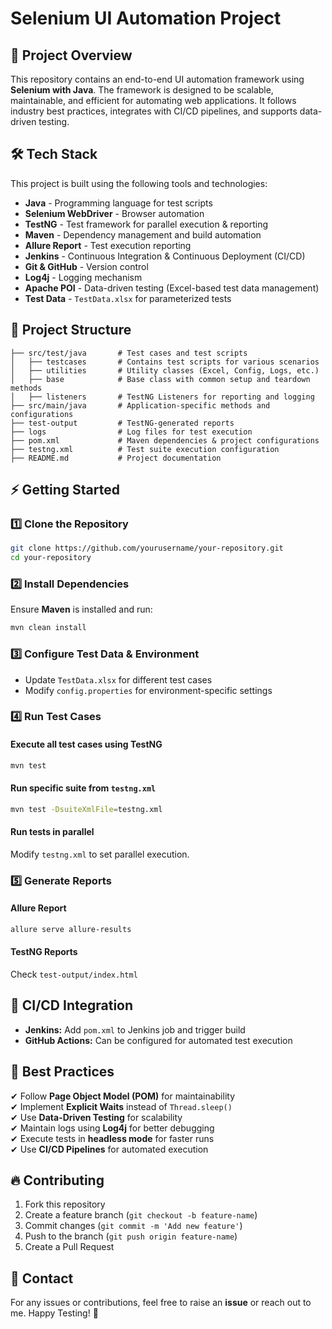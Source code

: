 # Selenium UI Automation Project

## 📌 Project Overview
This repository contains an end-to-end UI automation framework using **Selenium with Java**. The framework is designed to be scalable, maintainable, and efficient for automating web applications. It follows industry best practices, integrates with CI/CD pipelines, and supports data-driven testing.

## 🛠️ Tech Stack
This project is built using the following tools and technologies:

- **Java** - Programming language for test scripts
- **Selenium WebDriver** - Browser automation
- **TestNG** - Test framework for parallel execution & reporting
- **Maven** - Dependency management and build automation
- **Allure Report** - Test execution reporting
- **Jenkins** - Continuous Integration & Continuous Deployment (CI/CD)
- **Git & GitHub** - Version control
- **Log4j** - Logging mechanism
- **Apache POI** - Data-driven testing (Excel-based test data management)
- **Test Data** - `TestData.xlsx` for parameterized tests

## 📂 Project Structure
```
├── src/test/java       # Test cases and test scripts
│   ├── testcases       # Contains test scripts for various scenarios
│   ├── utilities       # Utility classes (Excel, Config, Logs, etc.)
│   ├── base            # Base class with common setup and teardown methods
│   ├── listeners       # TestNG Listeners for reporting and logging
├── src/main/java       # Application-specific methods and configurations
├── test-output         # TestNG-generated reports
├── logs                # Log files for test execution
├── pom.xml             # Maven dependencies & project configurations
├── testng.xml          # Test suite execution configuration
├── README.md           # Project documentation
```

## ⚡ Getting Started
### 1️⃣ Clone the Repository
```sh
git clone https://github.com/yourusername/your-repository.git
cd your-repository
```

### 2️⃣ Install Dependencies
Ensure **Maven** is installed and run:
```sh
mvn clean install
```

### 3️⃣ Configure Test Data & Environment
- Update `TestData.xlsx` for different test cases
- Modify `config.properties` for environment-specific settings

### 4️⃣ Run Test Cases
#### Execute all test cases using TestNG
```sh
mvn test
```
#### Run specific suite from `testng.xml`
```sh
mvn test -DsuiteXmlFile=testng.xml
```
#### Run tests in parallel
Modify `testng.xml` to set parallel execution.

### 5️⃣ Generate Reports
#### Allure Report
```sh
allure serve allure-results
```
#### TestNG Reports
Check `test-output/index.html`

## 🚀 CI/CD Integration
- **Jenkins:** Add `pom.xml` to Jenkins job and trigger build
- **GitHub Actions:** Can be configured for automated test execution

## 📖 Best Practices
✔ Follow **Page Object Model (POM)** for maintainability  
✔ Implement **Explicit Waits** instead of `Thread.sleep()`  
✔ Use **Data-Driven Testing** for scalability  
✔ Maintain logs using **Log4j** for better debugging  
✔ Execute tests in **headless mode** for faster runs  
✔ Use **CI/CD Pipelines** for automated execution

## 🔥 Contributing
1. Fork this repository
2. Create a feature branch (`git checkout -b feature-name`)
3. Commit changes (`git commit -m 'Add new feature'`)
4. Push to the branch (`git push origin feature-name`)
5. Create a Pull Request

## 📌 Contact
For any issues or contributions, feel free to raise an **issue** or reach out to me. Happy Testing! 🎯

